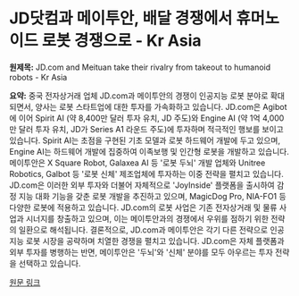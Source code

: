 # JD닷컴과 메이투안, 배달 경쟁에서 휴머노이드 로봇 경쟁으로 - Kr Asia

**원제목:** JD.com and Meituan take their rivalry from takeout to humanoid robots - Kr Asia

**요약:** 중국 전자상거래 업체 JD.com과 메이투안의 경쟁이 인공지능 로봇 분야로 확대되면서, 양사는 로봇 스타트업에 대한 투자를 가속화하고 있습니다.  JD.com은 Agibot에 이어 Spirit AI (약 8,400만 달러 투자 유치,  JD 주도)와 Engine AI (약 1억 4,000만 달러 투자 유치, JD가 Series A1 라운드 주도)에 투자하며 적극적인 행보를 보이고 있습니다. Spirit AI는 초점을 구현된 기초 모델과 로봇 하드웨어 개발에 두고 있으며, Engine AI는 하드웨어 개발에 집중하여 이족보행 및 인간형 로봇을 개발하고 있습니다.  메이투안은 X Square Robot, Galaxea AI 등 '로봇 두뇌' 개발 업체와 Unitree Robotics, Galbot 등 '로봇 신체' 제조업체에 투자하는 이중 전략을 펼치고 있습니다.  JD.com은 이러한 외부 투자와 더불어 자체적으로  'JoyInside' 플랫폼을 출시하여  감정 지능 대화 기능을 갖춘 로봇 개발을 추진하고 있으며,  MagicDog Pro, NIA-FO1 등 다양한 로봇에 적용하고 있습니다.  JD.com의 로봇 사업은 기존 전자상거래 및 물류 사업과 시너지를 창출하고 있으며,  이는 메이투안과의 경쟁에서 우위를 점하기 위한 전략의 일환으로 해석됩니다.  결론적으로,  JD.com과 메이투안은 각기 다른 전략으로 인공지능 로봇 시장을 공략하며 치열한 경쟁을 펼치고 있습니다.  JD.com은 자체 플랫폼과 외부 투자를 병행하는 반면, 메이투안은 '두뇌'와 '신체' 분야를 모두 아우르는 투자 전략을 선택하고 있습니다.

[원문 링크](https://kr-asia.com/jd-com-and-meituan-take-their-rivalry-from-takeout-to-humanoid-robots)
